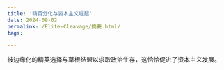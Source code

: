 ```yaml
---
title: '精英分化与资本主义崛起'
date: 2024-09-02
permalink: /Elite-Cleavage/摘要.html/
tags:

---
```


被边缘化的精英选择与草根结盟以求取政治生存，这恰恰促进了资本主义发展。